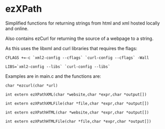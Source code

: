 # ezXPath
Simplified functions for returning strings from html and xml hosted locally and online.

Also contains ezCurl for returning the source of a webpage to a string.


As this uses the libxml and curl libraries that requires the flags:

```
CFLAGS +=-c `xml2-config --cflags` `curl-config --cflags` -Wall

LIBS=`xml2-config --libs` `curl-config --libs`
```

Examples are in main.c and the functions are:

```
char *ezcurl(char *url)

int extern ezXPathXML(char *website,char *expr,char *output[])

int extern ezXPathXMLFile(char *file,char *expr,char *output[])

int extern ezXPathHTML(char *website,char *expr,char *output[])

int extern ezXPathHTMLFile(char *file,char *expr,char *output[])

```
